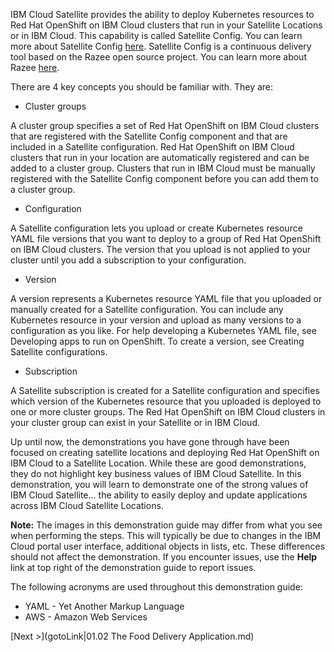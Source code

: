 IBM Cloud Satellite provides the ability to deploy Kubernetes resources to Red Hat OpenShift on IBM Cloud clusters that run in your Satellite Locations or in IBM Cloud. This capability is called Satellite Config. You can learn more about Satellite Config <a href="https://cloud.ibm.com/docs/satellite?topic=satellite-cluster-config#satcon-terminology" target="_blank">here</a>. Satellite Config is a continuous delivery tool based on the Razee open source project. You can learn more about Razee <a href="https://razee.io" target="_blank">here</a>.

There are 4 key concepts you should be familiar with. They are:

- Cluster groups
 
A cluster group specifies a set of Red Hat OpenShift on IBM Cloud clusters that are registered with the Satellite Config component and that are included in a Satellite configuration. Red Hat OpenShift on IBM Cloud clusters that run in your location are automatically registered and can be added to a cluster group. Clusters that run in IBM Cloud must be manually registered with the Satellite Config component before you can add them to a cluster group.

- Configuration

A Satellite configuration lets you upload or create Kubernetes resource YAML file versions that you want to deploy to a group of Red Hat OpenShift on IBM Cloud clusters. The version that you upload is not applied to your cluster until you add a subscription to your configuration. 
  
- Version

A version represents a Kubernetes resource YAML file that you uploaded or manually created for a Satellite configuration. You can include any Kubernetes resource in your version and upload as many versions to a configuration as you like. For help developing a Kubernetes YAML file, see Developing apps to run on OpenShift. To create a version, see Creating Satellite configurations.
  
- Subscription

A Satellite subscription is created for a Satellite configuration and specifies which version of the Kubernetes resource that you uploaded is deployed to one or more cluster groups. The Red Hat OpenShift on IBM Cloud clusters in your cluster group can exist in your Satellite or in IBM Cloud. 
  
Up until now, the demonstrations you have gone through have been focused on creating satellite locations and deploying Red Hat OpenShift on IBM Cloud to a Satellite Location. While these are good demonstrations, they do not highlight key business values of IBM Cloud Satellite. In this demonstration, you will learn to demonstrate one of the strong values of IBM Cloud Satellite... the ability to easily deploy and update applications across IBM Cloud Satellite Locations.

**Note:** The images in this demonstration guide may differ from what you see when performing the steps. This will typically be due to changes in the IBM Cloud portal user interface, additional objects in lists, etc. These differences should not affect the demonstration. If you encounter issues, use the **Help** link at top right of the demonstration guide to report issues.

The following acronyms are used throughout this demonstration guide:
- YAML - Yet Another Markup Language
- AWS - Amazon Web Services

[Next >](gotoLink|01.02 The Food Delivery Application.md) 
